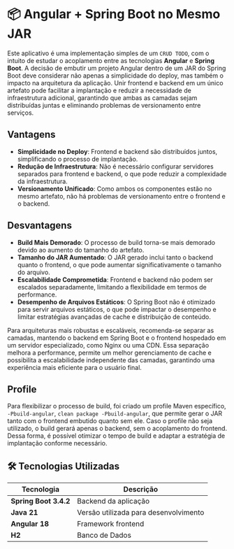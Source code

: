 # 📦 Angular + Spring Boot no Mesmo JAR

Este aplicativo é uma implementação simples de um `CRUD TODO`, com o intuito de estudar o acoplamento entre as tecnologias **Angular** e **Spring Boot**. A decisão de embutir um projeto Angular dentro de um JAR do Spring Boot deve considerar não apenas a simplicidade do deploy, mas também o impacto na arquitetura da aplicação. Unir frontend e backend em um único artefato pode facilitar a implantação e reduzir a necessidade de infraestrutura adicional, garantindo que ambas as camadas sejam distribuídas juntas e eliminando problemas de versionamento entre serviços.

## Vantagens

- **Simplicidade no Deploy**: Frontend e backend são distribuídos juntos, simplificando o processo de implantação.
- **Redução de Infraestrutura**: Não é necessário configurar servidores separados para frontend e backend, o que pode reduzir a complexidade da infraestrutura.
- **Versionamento Unificado**: Como ambos os componentes estão no mesmo artefato, não há problemas de versionamento entre o frontend e o backend.

## Desvantagens

- **Build Mais Demorado**: O processo de build torna-se mais demorado devido ao aumento do tamanho do artefato.
- **Tamanho do JAR Aumentado**: O JAR gerado inclui tanto o backend quanto o frontend, o que pode aumentar significativamente o tamanho do arquivo.
- **Escalabilidade Comprometida**: Frontend e backend não podem ser escalados separadamente, limitando a flexibilidade em termos de performance.
- **Desempenho de Arquivos Estáticos**: O Spring Boot não é otimizado para servir arquivos estáticos, o que pode impactar o desempenho e limitar estratégias avançadas de cache e distribuição de conteúdo.

Para arquiteturas mais robustas e escaláveis, recomenda-se separar as camadas, mantendo o backend em Spring Boot e o frontend hospedado em um servidor especializado, como Nginx ou uma CDN. Essa separação melhora a performance, permite um melhor gerenciamento de cache e possibilita a escalabilidade independente das camadas, garantindo uma experiência mais eficiente para o usuário final.

## Profile
Para flexibilizar o processo de build, foi criado um profile Maven específico, `-Pbuild-angular`, `clean package -Pbuild-angular`, que permite gerar o JAR tanto com o frontend embutido quanto sem ele. Caso o profile não seja utilizado, o build gerará apenas o backend, sem o acoplamento do frontend. Dessa forma, é possível otimizar o tempo de build e adaptar a estratégia de implantação conforme necessário.
## 🛠 Tecnologias Utilizadas

| Tecnologia            | Descrição                             |
|-----------------------|---------------------------------------|
| **Spring Boot 3.4.2** | Backend da aplicação                  |
| **Java 21**           | Versão utilizada para desenvolvimento |
| **Angular 18**        | Framework frontend                    |
| **H2**                | Banco de Dados                        |
